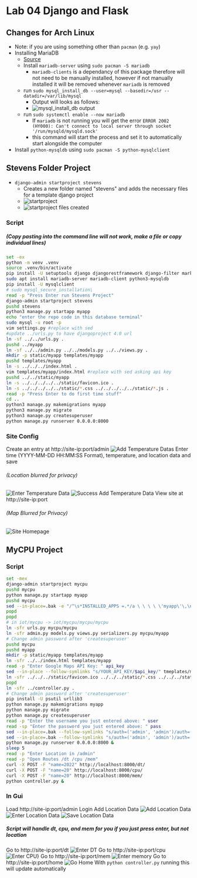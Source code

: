 # Lab 04 Django and Flask
## Changes for Arch Linux
* Note: if you are using something other than `pacman` (e.g. `yay`)
* Installing MariaDB
    * [Source](https://www.vultr.com/docs/how-to-install-mariadb-10-3-or-mysql-8-0-on-arch-linux/)
    * Install `mariadb-server` using `sudo pacman -S mariadb`
        * `mariadb-clients` is a dependancy of this package therefore will not need to be manually installed, however if not manually installed it will be removed whenever `mariadb` is removed
    * run `sudo mysql_install_db --user=mysql --basedir=/usr --datadir=/var/lib/mysql`
        * Output will looks as follows:
        * ![mysql_install_db output ](mysql_install_db.gif)
    * run `sudo systemctl enable --now mariadb`
        * If `mariadb` is not running you will get the error `ERROR 2002 (HY000): Can't connect to local server through socket '/run/mysqld/mysqld.sock'`
        * this command will start the process and set it to automatically start alongside the computer
* Install `python-mysqldb` using `sudo pacman -S python-mysqlclient`
## Stevens Folder Project
* `django-admin startproject stevens`
    * Creates a new folder named "stevens" and adds the necessary files for a template django project
    * ![startproject](startproject.gif)
    * ![startproject files created](startproject-files.gif)


### Script
##### (Copy pasting into the command line will not work, make a file or copy individual lines)
```bash
set -ex
python -m venv .venv
source .venv/bin/activate
pip install -U setuptools django djangorestframework django-filter markdown requests
sudo apt install mariadb-server mariadb-client python3-mysqldb
pip install -U mysqlclient
# sudo mysql_secure_installation\
read -p "Press Enter run Stevens Project"
django-admin startproject stevens
pushd stevens
python3 manage.py startapp myapp
echo "enter the repo code in this database terminal"
sudo mysql -u root -p
vim settings.py #replace with sed
#update ../urls.py to have djangoproject 4.0 url
ln -sf ../../urls.py .
pushd ../myapp
ln -sf ../../admin.py ../../models.py ../../views.py .
mkdir -p static/myapp templates/myapp
pushd templates/myapp
ln -s ../../../index.html .
vim templates/myapp/index.html #replace with sed asking api key
pushd ../../static/myapp
ln -s ../../../../../static/favicon.ico .
ln -s ../../../../../static/*.css ../../../../../static/*.js .
read -p "Press Enter to do first time stuff"
cd ..
python3 manage.py makemigrations myapp
python3 manage.py migrate
python3 manage.py createsuperuser
python manage.py runserver 0.0.0.0:8000
```
### Site Config
Create an entry at http://site-ip:port/admin
![Add Temperature Datas](stevens-add-temp-1.gif)
Enter time (YYYY-MM-DD HH:MM:SS Format), temperature, and location data and save
###### (Location blurred for privacy)
![Enter Temperature Data](stevens-enter-temp.gif)
![Success Add Temperature Data](stevens-add-temp-success.gif)
View site at http://site-ip:port
###### (Map Blurred for Privacy)
![Site Homepage](stevens-site.gif)

## MyCPU Project
### Script
```bash
set -mex
django-admin startproject mycpu
pushd mycpu
python manage.py startapp myapp
pushd mycpu
sed --in-place=.bak -e "/^\s*INSTALLED_APPS =.*/a \ \ \ \ \'myapp\'\,\n    \'rest_framework\'," -e "s/ALLOWED_HOSTS =.*/ALLOWED_HOSTS = ['*']/" settings.py
popd
popd
# in iot/mycpu -> iot/mycpu/mycpu/mycpu
ln -sfr urls.py mycpu/mycpu
ln -sfr admin.py models.py views.py serializers.py mycpu/myapp
# Change admin password after 'createsuperuser'
pushd mycpu
pushd myapp
mkdir -p static/myapp templates/myapp
ln -sfr ../../index.html templates/myapp
read -p "Enter Google Maps API Key: " api_key
sed --in-place --follow-symlinks "s/YOUR_API_KEY/$api_key/" tmeplates/myapp/index.html
ln -sfr ../../../static/favicon.ico ../../../static/*.css ../../../static/*.js static/myapp
popd
ln -sfr ../controller.py .
# Change admin password after 'createsuperuser'
pip install -U psutil urllib3
python manage.py makemigrations myapp
python manage.py migrate
python manage.py createsuperuser
read -p "Enter the username you just entered above: " user
read -sp "Enter the password you just entered above: " pass
sed --in-place=.bak --follow-symlinks "s/auth=('admin', 'admin')/auth=('$user', '$pass')/" myapp/views.py
sed --in-place=.bak --follow-symlinks "s/auth=('admin', 'admin')/auth=('$user', '$pass')/" controller.py
python manage.py runserver 0.0.0.0:8000 &
sleep 5
read -p "Enter Location in /admin"
read -p "Open Routes /dt /cpu /mem"
curl -X POST -F "name=2022" http://localhost:8000/dt/
curl -X POST -F "name=20" http://localhost:8000/cpu/
curl -X POST -F "name=20" http://localhost:8000/mem/
python controller.py &
```
### In Gui
Load http://site-ip:port/admin
Login
Add Location Data
![Add Location Data](mycpu-add-location.gif)
![Enter Location Data](mycpu-enter-location.gif)
![Save Location Data](mycpu-save-location.gif)
##### Script will handle dt, cpu, and mem for you if you just press enter, but not location
Go to http://site-ip:port/dt
![Enter DT](mycpu-dt.gif)
Go to http://site-ip:port/cpu
![Enter CPU}](mycpu-cpu.gif)
Go to http://site-ip:port/mem
![Enter memory](mycpu-mem.gif)
Go to http://site-ip:port/home
![Go Home](mycpu-home.gif)
With `python controller.py` running this will update automatically

